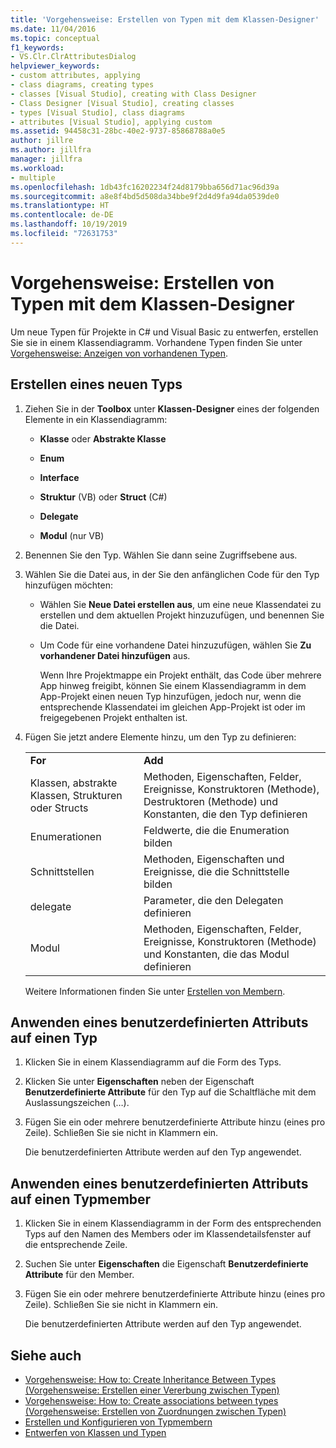 ```yaml
---
title: 'Vorgehensweise: Erstellen von Typen mit dem Klassen-Designer'
ms.date: 11/04/2016
ms.topic: conceptual
f1_keywords:
- VS.Clr.ClrAttributesDialog
helpviewer_keywords:
- custom attributes, applying
- class diagrams, creating types
- classes [Visual Studio], creating with Class Designer
- Class Designer [Visual Studio], creating classes
- types [Visual Studio], class diagrams
- attributes [Visual Studio], applying custom
ms.assetid: 94458c31-28bc-40e2-9737-85868788a0e5
author: jillre
ms.author: jillfra
manager: jillfra
ms.workload:
- multiple
ms.openlocfilehash: 1db43fc16202234f24d8179bba656d71ac96d39a
ms.sourcegitcommit: a8e8f4bd5d508da34bbe9f2d4d9fa94da0539de0
ms.translationtype: HT
ms.contentlocale: de-DE
ms.lasthandoff: 10/19/2019
ms.locfileid: "72631753"
---
```

# <a name="how-to-create-types-by-using-class-designer"></a>Vorgehensweise: Erstellen von Typen mit dem Klassen-Designer

Um neue Typen für Projekte in C# und Visual Basic zu entwerfen, erstellen Sie sie in einem Klassendiagramm. Vorhandene Typen finden Sie unter [Vorgehensweise: Anzeigen von vorhandenen Typen](how-to-view-existing-types.md).

## <a name="CreateType"></a> Erstellen eines neuen Typs

1. Ziehen Sie in der **Toolbox** unter **Klassen-Designer** eines der folgenden Elemente in ein Klassendiagramm:

    - **Klasse** oder **Abstrakte Klasse**

    - **Enum**

    - **Interface**

    - **Struktur** (VB) oder **Struct** (C#)

    - **Delegate**

    - **Modul** (nur VB)

2. Benennen Sie den Typ. Wählen Sie dann seine Zugriffsebene aus.

3. Wählen Sie die Datei aus, in der Sie den anfänglichen Code für den Typ hinzufügen möchten:

    - Wählen Sie **Neue Datei erstellen aus**, um eine neue Klassendatei zu erstellen und dem aktuellen Projekt hinzuzufügen, und benennen Sie die Datei.

    - Um Code für eine vorhandene Datei hinzuzufügen, wählen Sie **Zu vorhandener Datei hinzufügen** aus.

         Wenn Ihre Projektmappe ein Projekt enthält, das Code über mehrere App hinweg freigibt, können Sie einem Klassendiagramm in dem App-Projekt einen neuen Typ hinzufügen, jedoch nur, wenn die entsprechende Klassendatei im gleichen App-Projekt ist oder im freigegebenen Projekt enthalten ist.

4. Fügen Sie jetzt andere Elemente hinzu, um den Typ zu definieren:

    |||
    |-|-|
    |**For**|**Add**|
    |Klassen, abstrakte Klassen, Strukturen oder Structs|Methoden, Eigenschaften, Felder, Ereignisse, Konstruktoren (Methode), Destruktoren (Methode) und Konstanten, die den Typ definieren|
    |Enumerationen|Feldwerte, die die Enumeration bilden|
    |Schnittstellen|Methoden, Eigenschaften und Ereignisse, die die Schnittstelle bilden|
    |delegate|Parameter, die den Delegaten definieren|
    |Modul|Methoden, Eigenschaften, Felder, Ereignisse, Konstruktoren (Methode) und Konstanten, die das Modul definieren|

     Weitere Informationen finden Sie unter [Erstellen von Membern](creating-and-configuring-type-members.md#create-members).

## <a name="CustAttributeType"></a> Anwenden eines benutzerdefinierten Attributs auf einen Typ

1. Klicken Sie in einem Klassendiagramm auf die Form des Typs.

2. Klicken Sie unter **Eigenschaften** neben der Eigenschaft **Benutzerdefinierte Attribute** für den Typ auf die Schaltfläche mit dem Auslassungszeichen (…).

3. Fügen Sie ein oder mehrere benutzerdefinierte Attribute hinzu (eines pro Zeile). Schließen Sie sie nicht in Klammern ein.

   Die benutzerdefinierten Attribute werden auf den Typ angewendet.

## <a name="CustAttributeMember"></a> Anwenden eines benutzerdefinierten Attributs auf einen Typmember

1. Klicken Sie in einem Klassendiagramm in der Form des entsprechenden Typs auf den Namen des Members oder im Klassendetailsfenster auf die entsprechende Zeile.

2. Suchen Sie unter **Eigenschaften** die Eigenschaft **Benutzerdefinierte Attribute** für den Member.

3. Fügen Sie ein oder mehrere benutzerdefinierte Attribute hinzu (eines pro Zeile). Schließen Sie sie nicht in Klammern ein.

   Die benutzerdefinierten Attribute werden auf den Typ angewendet.

## <a name="see-also"></a>Siehe auch

- [Vorgehensweise: How to: Create Inheritance Between Types (Vorgehensweise: Erstellen einer Vererbung zwischen Typen)](how-to-create-inheritance-between-types.md)
- [Vorgehensweise: How to: Create associations between types (Vorgehensweise: Erstellen von Zuordnungen zwischen Typen)](how-to-create-associations-between-types.md)
- [Erstellen und Konfigurieren von Typmembern](creating-and-configuring-type-members.md)
- [Entwerfen von Klassen und Typen](designing-and-viewing-classes-and-types.md)
